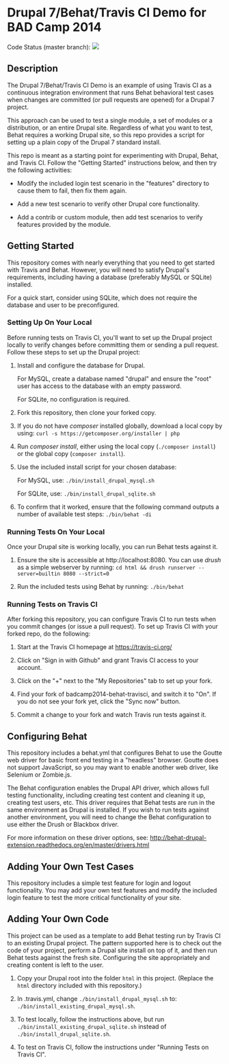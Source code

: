 # Drupal 7/Behat/Travis CI Demo for BAD Camp 2014

Code Status (master branch):
<a href="https://travis-ci.org/arithmetric/badcamp2014-behat-travisci"><img src="https://travis-ci.org/arithmetric/badcamp2014-behat-travisci.svg?branch=master"></a>

## Description

The Drupal 7/Behat/Travis CI Demo is an example of using Travis CI as a
continuous integration environment that runs Behat behavioral test cases when
changes are committed (or pull requests are opened) for a Drupal 7 project.

This approach can be used to test a single module, a set of modules or a
distribution, or an entire Drupal site. Regardless of what you want to test,
Behat requires a working Drupal site, so this repo provides a script for
setting up a plain copy of the Drupal 7 standard install.

This repo is meant as a starting point for experimenting with Drupal, Behat,
and Travis CI. Follow the "Getting Started" instructions below, and then try
the following activities:

- Modify the included login test scenario in the "features" directory to cause
them to fail, then fix them again.

- Add a new test scenario to verify other Drupal core functionality.

- Add a contrib or custom module, then add test scenarios to verify features
provided by the module.


## Getting Started

This repository comes with nearly everything that you need to get started with
Travis and Behat. However, you will need to satisfy Drupal's requirements,
including having a database (preferably MySQL or SQLite) installed.

For a quick start, consider using SQLite, which does not require the database
and user to be preconfigured.


### Setting Up On Your Local

Before running tests on Travis CI, you'll want to set up the Drupal project
locally to verify changes before committing them or sending a pull request.
Follow these steps to set up the Drupal project:

1. Install and configure the database for Drupal.

    For MySQL, create a database named "drupal" and ensure the "root" user has
    access to the database with an empty password.
    
    For SQLite, no configuration is required.

2. Fork this repository, then clone your forked copy.

3. If you do not have *composer* installed globally, download a local copy by
using: `curl -s https://getcomposer.org/installer | php`

4. Run *composer install*, either using the local copy (`./composer install`)
or the global copy (`composer install`).

5. Use the included install script for your chosen database:

    For MySQL, use: `./bin/install_drupal_mysql.sh`
    
    For SQLite, use: `./bin/install_drupal_sqlite.sh`

6. To confirm that it worked, ensure that the following command outputs a
number of available test steps: `./bin/behat -di`


### Running Tests On Your Local

Once your Drupal site is working locally, you can run Behat tests against it.

1. Ensure the site is accessible at http://localhost:8080. You can use *drush*
as a simple webserver by running:
`cd html && drush runserver --server=builtin 8080 --strict=0`

2. Run the included tests using Behat by running: `./bin/behat`


### Running Tests on Travis CI

After forking this repository, you can configure Travis CI to run tests when
you commit changes (or issue a pull request). To set up Travis CI with your
forked repo, do the following:

1. Start at the Travis CI homepage at https://travis-ci.org/

2. Click on "Sign in with Github" and grant Travis CI access to your account.

3. Click on the "+" next to the "My Repositories" tab to set up your fork.

4. Find your fork of badcamp2014-behat-travisci, and switch it to "On". If you
do not see your fork yet, click the "Sync now" button.

5. Commit a change to your fork and watch Travis run tests against it.


## Configuring Behat

This repository includes a behat.yml that configures Behat to use the Goutte web
driver for basic front end testing in a "headless" browser. Goutte does not
support JavaScript, so you may want to enable another web driver, like Selenium
or Zombie.js.

The Behat configuration enables the Drupal API driver, which allows full testing
functionality, including creating test content and cleaning it up, creating test
users, etc. This driver requires that Behat tests are run in the same
environment as Drupal is installed. If you wish to run tests against another
environment, you will need to change the Behat configuration to use either the
Drush or Blackbox driver.

For more information on these driver options, see:
http://behat-drupal-extension.readthedocs.org/en/master/drivers.html


## Adding Your Own Test Cases

This repository includes a simple test feature for login and logout
functionality. You may add your own test features and modify the included login
feature to test the more critical functionality of your site.


## Adding Your Own Code

This project can be used as a template to add Behat testing run by Travis CI to
an existing Drupal project. The pattern supported here is to check out the code
of your project, perform a Drupal site install on top of it, and then run Behat
tests against the fresh site. Configuring the site appropriately and creating
content is left to the user.

1. Copy your Drupal root into the folder `html` in this project. (Replace the
`html` directory included with this repository.)

2. In .travis.yml, change `./bin/install_drupal_mysql.sh` to:
`./bin/install_existing_drupal_mysql.sh`.

3. To test locally, follow the instructions above, but run
`./bin/install_existing_drupal_sqlite.sh` instead of
`./bin/install_drupal_sqlite.sh`.

4. To test on Travis CI, follow the instructions under "Running Tests on Travis
CI".
